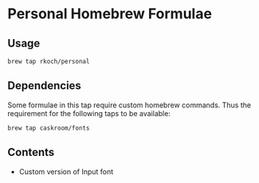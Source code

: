 # Personal Homebrew Formulae

## Usage

`brew tap rkoch/personal`

## Dependencies

Some formulae in this tap require custom homebrew commands. Thus the
requirement for the following taps to be available:

`brew tap caskroom/fonts`

## Contents

* Custom version of Input font
